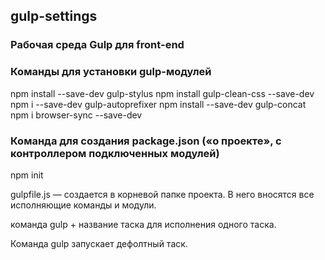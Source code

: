## gulp-settings
### Рабочая среда Gulp для front-end

### Команды для установки gulp-модулей

npm install --save-dev gulp-stylus
npm install gulp-clean-css --save-dev
npm i --save-dev gulp-autoprefixer
npm install --save-dev gulp-concat
npm i browser-sync --save-dev

### Команда для создания package.json («о проекте», с контроллером подключенных модулей)

npm init 

gulpfile.js — создается в корневой папке проекта. В него вносятся все исполняющие команды и модули.

команда gulp + название таска для исполнения одного таска.

Команда gulp запускает дефолтный таск.
